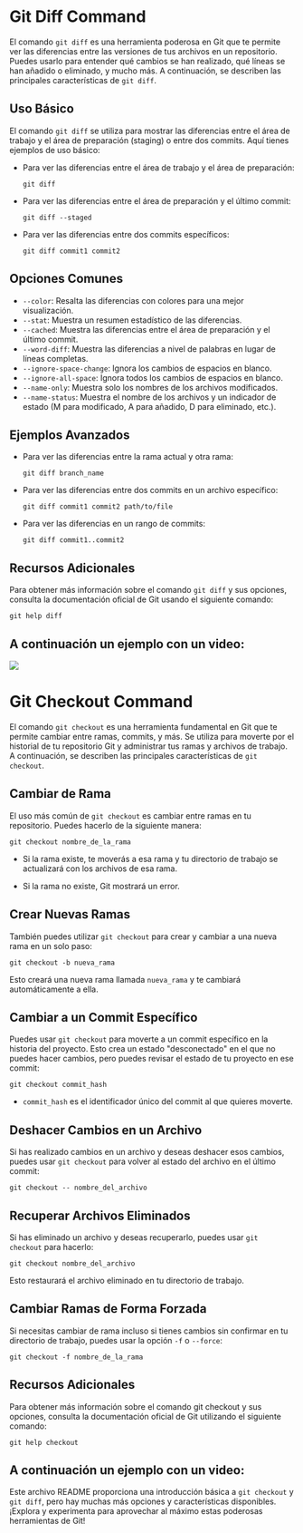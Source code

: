 # Git Diff Command

El comando `git diff` es una herramienta poderosa en Git que te permite ver las diferencias entre las versiones de tus archivos en un repositorio. Puedes usarlo para entender qué cambios se han realizado, qué líneas se han añadido o eliminado, y mucho más. A continuación, se describen las principales características de `git diff`.

## Uso Básico

El comando `git diff` se utiliza para mostrar las diferencias entre el área de trabajo y el área de preparación (staging) o entre dos commits. Aquí tienes ejemplos de uso básico:

- Para ver las diferencias entre el área de trabajo y el área de preparación:

  `git diff`

- Para ver las diferencias entre el área de preparación y el último commit:

  `git diff --staged`

- Para ver las diferencias entre dos commits específicos:

  `git diff commit1 commit2`

## Opciones Comunes

- `--color`: Resalta las diferencias con colores para una mejor visualización.
- `--stat`: Muestra un resumen estadístico de las diferencias.
- `--cached`: Muestra las diferencias entre el área de preparación y el último commit.
- `--word-diff`: Muestra las diferencias a nivel de palabras en lugar de líneas completas.
- `--ignore-space-change`: Ignora los cambios de espacios en blanco.
- `--ignore-all-space`: Ignora todos los cambios de espacios en blanco.
- `--name-only`: Muestra solo los nombres de los archivos modificados.
- `--name-status`: Muestra el nombre de los archivos y un indicador de estado (M para modificado, A para añadido, D para eliminado, etc.).

## Ejemplos Avanzados

- Para ver las diferencias entre la rama actual y otra rama:

  `git diff branch_name`

- Para ver las diferencias entre dos commits en un archivo específico:

  `git diff commit1 commit2 path/to/file`

- Para ver las diferencias en un rango de commits:

  `git diff commit1..commit2`
  
## Recursos Adicionales

Para obtener más información sobre el comando `git diff` y sus opciones, consulta la documentación oficial de Git usando el siguiente comando:

 `git help diff`

## A continuación un ejemplo con un video:


[![](http://img.youtube.com/vi/qsZgk0AbAAc/0.jpg)](https://www.youtube.com/watch?v=qsZgk0AbAAc "")






# Git Checkout Command

El comando `git checkout` es una herramienta fundamental en Git que te permite cambiar entre ramas, commits, y más. Se utiliza para moverte por el historial de tu repositorio Git y administrar tus ramas y archivos de trabajo. A continuación, se describen las principales características de `git checkout`.

## Cambiar de Rama

El uso más común de `git checkout` es cambiar entre ramas en tu repositorio. Puedes hacerlo de la siguiente manera:

`git checkout nombre_de_la_rama`

- Si la rama existe, te moverás a esa rama y tu directorio de trabajo se actualizará con los archivos de esa rama.

- Si la rama no existe, Git mostrará un error.

## Crear Nuevas Ramas
También puedes utilizar `git checkout` para crear y cambiar a una nueva rama en un solo paso:

 `git checkout -b nueva_rama`

Esto creará una nueva rama llamada `nueva_rama` y te cambiará automáticamente a ella.

## Cambiar a un Commit Específico
Puedes usar `git checkout` para moverte a un commit específico en la historia del proyecto. Esto crea un estado "desconectado" en el que no puedes hacer cambios, pero puedes revisar el estado de tu proyecto en ese commit:

`git checkout commit_hash`

- `commit_hash` es el identificador único del commit al que quieres moverte.

## Deshacer Cambios en un Archivo
Si has realizado cambios en un archivo y deseas deshacer esos cambios, puedes usar `git checkout` para volver al estado del archivo en el último commit:

 `git checkout -- nombre_del_archivo`

## Recuperar Archivos Eliminados
Si has eliminado un archivo y deseas recuperarlo, puedes usar `git checkout` para hacerlo:

 `git checkout nombre_del_archivo`

Esto restaurará el archivo eliminado en tu directorio de trabajo.

## Cambiar Ramas de Forma Forzada
Si necesitas cambiar de rama incluso si tienes cambios sin confirmar en tu directorio de trabajo, puedes usar la opción `-f` o `--force`:

 `git checkout -f nombre_de_la_rama`

## Recursos Adicionales
Para obtener más información sobre el comando git checkout y sus opciones, consulta la documentación oficial de Git utilizando el siguiente comando:

 `git help checkout`

 ## A continuación un ejemplo con un video:



 

 Este archivo README proporciona una introducción básica a `git checkout` y `git diff`, pero hay muchas más opciones y características disponibles. ¡Explora y experimenta para aprovechar al máximo estas poderosas herramientas de Git!







